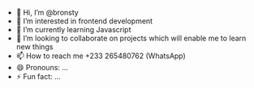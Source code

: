 - 👋 Hi, I’m @bronsty
- 👀 I’m interested in frontend development 
- 🌱 I’m currently learning Javascript 
- 💞️ I’m looking to collaborate on projects which will enable me to learn new things 
- 📫 How to reach me +233 265480762 (WhatsApp)
- 😄 Pronouns: ...
- ⚡ Fun fact: ...

<!---
bronsty/bronsty is a ✨ special ✨ repository because its `README.md` (this file) appears on your GitHub profile.
You can click the Preview link to take a look at your changes.
--->
